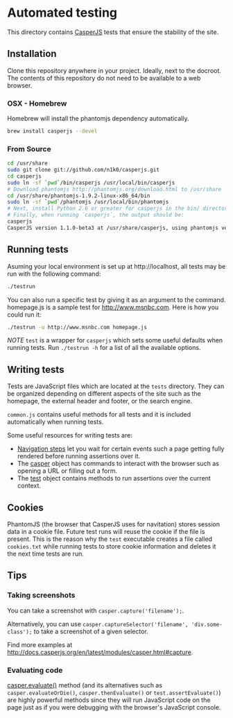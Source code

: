 # Automated testing

This directory contains [CasperJS](http://casperjs.org) tests that ensure the
stability of the site.

## Installation

Clone this repository anywhere in your project. Ideally, next to the docroot.
The contents of this repository do not need to be available to a web browser.

### OSX - Homebrew
Homebrew will install the phantomjs dependency automatically.
```bash
brew install casperjs --devel
```

### From Source
```bash
cd /usr/share
sudo git clone git://github.com/n1k0/casperjs.git
cd casperjs
sudo ln -sf `pwd`/bin/casperjs /usr/local/bin/casperjs
# Download phantomjs http://phantomjs.org/download.html to /usr/share
cd /usr/share/phantomjs-1.9.2-linux-x86_64/bin
sudo ln -sf `pwd`/phantomjs /usr/local/bin/phantomjs
# Next, install Python 2.6 or greater for casperjs in the bin/ directory.
# Finally, when running `casperjs`, the output should be:
casperjs
CasperJS version 1.1.0-beta3 at /usr/share/casperjs, using phantomjs version 1.9.2
```

## Running tests
Asuming your local environment is set up at http://localhost, all tests may
be run with the following command:

```bash
./testrun
```

You can also run a specific test by giving it as an argument to the command.
homepage.js is a sample test for http://www.msnbc.com. Here is how you could
run it:

```bash
./testrun -u http://www.msnbc.com homepage.js
```

*NOTE* `test` is a wrapper for `casperjs` which sets some useful defaults when
running tests. Run `./testrun -h` for a list of all the available options.

## Writing tests

Tests are JavaScript files which  are located at the `tests` directory.
They can be organized depending on different aspects of the site such as the
homepage, the external header and footer, or the search engine.

`common.js` contains useful methods for all tests and it is included
automatically when running tests.

Some useful resources for writing tests are:
  * [Navigation steps](http://docs.casperjs.org/en/latest/faq.html#how-does-then-and-the-step-stack-work)
    let you wait for certain events such a page getting fully rendered before
    running assertions over it.
  * The [casper](http://docs.casperjs.org/en/latest/modules/casper.html) object has
    commands to interact with the browser such as opening a URL or filling
    out a form.
  * The [test](http://docs.casperjs.org/en/latest/modules/tester.html)
    object contains methods to run assertions over the current context.

## Cookies
PhantomJS (the browser that CasperJS uses for navitation) stores session
data in a cookie file. Future test runs will reuse the cookie if the file is
present. This is the reason why the `test` executable creates a file called
`cookies.txt` while running tests to store cookie information and deletes it
the next time tests are run.

## Tips
### Taking screenshots
You can take a screenshot with `casper.capture('filename');`.

Alternatively, you can use `casper.captureSelector('filename', 'div.some-class');`
to take a screenshot of a given selector.

Find more examples at http://docs.casperjs.org/en/latest/modules/casper.html#capture.

### Evaluating code
[casper.evaluate()](http://docs.casperjs.org/en/latest/modules/casper.html#evaluate)
method (and its alternatives such as `casper.evaluateOrDie()`, `casper.thenEvaluate()` or
`test.assertEvaluate()`) are highly powerful methods since they will run JavaScript
code on the page just as if you were debugging with the browser's JavaScript console.
